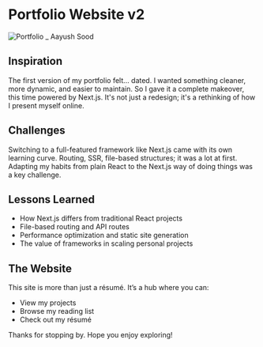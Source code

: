 # Portfolio Website v2

![Portfolio _ Aayush Sood](https://github.com/user-attachments/assets/fbb31acb-c629-480f-8053-afc4caf39d59)

## Inspiration

The first version of my portfolio felt… dated. I wanted something cleaner, more dynamic, and easier to maintain. So I gave it a complete makeover, this time powered by Next.js. It's not just a redesign; it's a rethinking of how I present myself online.

## Challenges

Switching to a full-featured framework like Next.js came with its own learning curve. Routing, SSR, file-based structures; it was a lot at first. Adapting my habits from plain React to the Next.js way of doing things was a key challenge.

## Lessons Learned

- How Next.js differs from traditional React projects
- File-based routing and API routes
- Performance optimization and static site generation
- The value of frameworks in scaling personal projects

## The Website

This site is more than just a résumé. It’s a hub where you can:

- View my projects
- Browse my reading list
- Check out my résumé

Thanks for stopping by. Hope you enjoy exploring!
